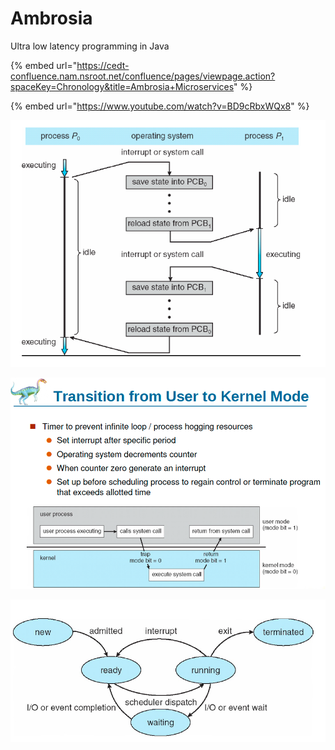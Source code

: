 # Ambrosia

Ultra low latency programming in Java 

{% embed url="https://cedt-confluence.nam.nsroot.net/confluence/pages/viewpage.action?spaceKey=Chronology&title=Ambrosia+Microservices" %}

{% embed url="https://www.youtube.com/watch?v=BD9cRbxWQx8" %}





![](../.gitbook/assets/image%20%2892%29.png)

![](../.gitbook/assets/image%20%28148%29.png)

![](../.gitbook/assets/image%20%28137%29.png)



